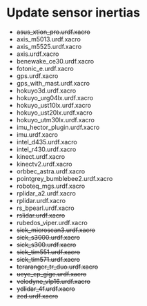 # Update sensor inertias
- ~~asus_xtion_pro.urdf.xacro~~
- axis_m5013.urdf.xacro
- axis_m5525.urdf.xacro
- axis.urdf.xacro
- benewake_ce30.urdf.xacro
- fotonic_e.urdf.xacro
- gps.urdf.xacro
- gps_with_mast.urdf.xacro
- hokuyo3d.urdf.xacro
- hokuyo_urg04lx.urdf.xacro
- hokuyo_ust10lx.urdf.xacro
- hokuyo_ust20lx.urdf.xacro
- hokuyo_utm30lx.urdf.xacro
- imu_hector_plugin.urdf.xacro
- imu.urdf.xacro
- intel_d435.urdf.xacro
- intel_r430.urdf.xacro
- kinect.urdf.xacro
- kinectv2.urdf.xacro
- orbbec_astra.urdf.xacro
- pointgrey_bumblebee2.urdf.xacro
- roboteq_mgs.urdf.xacro
- rplidar_a2.urdf.xacro
- rplidar.urdf.xacro
- rs_bpearl.urdf.xacro
- ~~rslidar.urdf.xacro~~
- rubedos_viper.urdf.xacro
- ~~sick_microscan3.urdf.xacro~~
- ~~sick_s3000.urdf.xacro~~
- ~~sick_s300.urdf.xacro~~
- ~~sick_tim551.urdf.xacro~~
- ~~sick_tim571.urdf.xacro~~
- ~~teraranger_tr_duo.urdf.xacro~~
- ~~ueye_cp_gige.urdf.xacro~~
- ~~velodyne_vlp16.urdf.xacro~~
- ~~ydlidar_4f.urdf.xacro~~
- ~~zed.urdf.xacro~~
